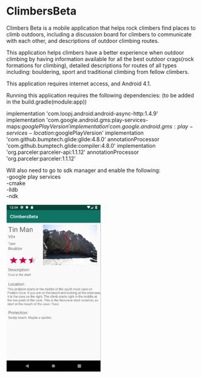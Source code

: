# ClimbersBeta

Climbers Beta is a mobile application that helps rock climbers find places to climb outdoors, including a discussion board for climbers to communicate with each other, and descriptions of outdoor climbing routes.

This application helps climbers have a better experience when outdoor climbing by having information available for all the best outdoor crags(rock formations for climbing), detailed descriptions for routes of all types including: bouldering, sport and traditional climbing from fellow climbers. 

This application requires internet access, and Android 4.1. 

Running this application requires the following dependencies: 
(to be added in the build.gradle(module:app))
 
 implementation 'com.loopj.android:android-async-http:1.4.9'  
 implementation 'com.google.android.gms:play-services-maps:$googlePlayVersion'  
 implementation 'com.google.android.gms:play-services-location:$googlePlayVersion' 
 implementation 'com.github.bumptech.glide:glide:4.8.0'
 annotationProcessor 'com.github.bumptech.glide:compiler:4.8.0'
 implementation 'org.parceler:parceler-api:1.1.12'
 annotationProcessor 'org.parceler:parceler:1.1.12'
 
 Will also need to go to sdk manager and enable the following:  
 -google play services  
 -cmake  
 -lldb  
 -ndk  

<img src="https://github.com/gjc129/ClimbersBeta/blob/master/Route%20Example.png" width=250><br>
